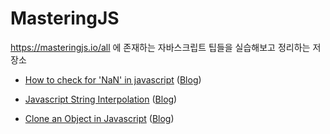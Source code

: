 # MasteringJS

https://masteringjs.io/all 에 존재하는 자바스크립트 팁들을 실습해보고 정리하는 저장소

- [How to check for 'NaN' in javascript](https://masteringjs.io/tutorials/fundamentals/check-nan) ([Blog](https://zereight.tistory.com/824))

- [Javascript String Interpolation](https://masteringjs.io/tutorials/fundamentals/string-interpolation) ([Blog](https://zereight.tistory.com/825))

- [Clone an Object in Javascript](https://masteringjs.io/tutorials/fundamentals/clone) ([Blog](https://zereight.tistory.com/826))
